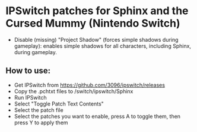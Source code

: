# IPSwitch patches for Sphinx and the Cursed Mummy (Nintendo Switch)

- Disable (missing) "Project Shadow" (forces simple shadows during gameplay): enables simple shadows for all characters, including Sphinx, during gameplay.    

## How to use:
- Get IPSwitch from https://github.com/3096/ipswitch/releases    
- Copy the .pchtxt files to /switch/ipswitch/Sphinx    
- Run IPSwitch    
- Select "Toggle Patch Text Contents"    
- Select the patch file    
- Select the patches you want to enable, press A to toggle them, then press Y to apply them    
